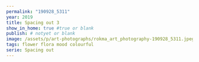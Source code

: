 ```yaml
---
permalink: "190928_5311"
year: 2019
title: Spacing out 3
show_in_home: true #true or blank
publish: # notyet or blank
image: /assets/p/art-photographs/rokma_art_photography-190928_5311.jpeg
tags: flower flora mood colourful
serie: Spacing out
---
```

